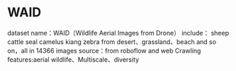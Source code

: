 # WAID
dataset name：WAID（Wildlife Aerial Images from Drone）
include： sheep cattle seal camelus kiang zebra from desert、grassland、beach and so on，all in 14366 images
source：from roboflow and web Crawling
features:aerial wildlife、Multiscale、diversity

